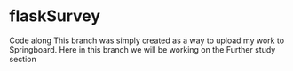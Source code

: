 # flaskSurvey
Code along
This branch was simply created as a way to upload my work to Springboard. Here in this branch we will be working on the Further study section
